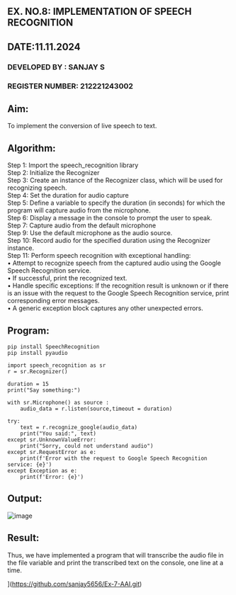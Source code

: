## EX. NO.8: IMPLEMENTATION OF SPEECH RECOGNITION
## DATE:11.11.2024
### DEVELOPED BY : SANJAY S
### REGISTER NUMBER: 212221243002

## Aim:</H3> 
 To implement the conversion of live speech to text.<BR>
 
## Algorithm:
Step 1: Import the speech_recognition library<Br>
Step 2: Initialize the Recognizer<Br>
Step 3: Create an instance of the Recognizer class, which will be used for recognizing speech.<Br>
Step 4: Set the duration for audio capture<Br>
Step 5: Define a variable to specify the duration (in seconds) for which the program will capture audio from the microphone.<Br>
Step 6: Display a message in the console to prompt the user to speak.<Br>
Step 7: Capture audio from the default microphone<Br>
Step 9: Use the default microphone as the audio source.<Br>
Step 10: Record audio for the specified duration using the Recognizer instance.<Br>
Step 11: Perform speech recognition with exceptional handling:<Br>
•	Attempt to recognize speech from the captured audio using the Google Speech Recognition service.<Br>
•	If successful, print the recognized text.<Br>
•	Handle specific exceptions: If the recognition result is unknown or if there is an issue with the request to the Google Speech Recognition service, print corresponding error messages.<Br>
•	A generic exception block captures any other unexpected errors.<Br>
## Program:

```
pip install SpeechRecognition
pip install pyaudio

import speech_recognition as sr
r = sr.Recognizer()

duration = 15
print("Say something:")

with sr.Microphone() as source :
    audio_data = r.listen(source,timeout = duration)

try:
    text = r.recognize_google(audio_data)
    print("You said:", text)
except sr.UnknownValueError:
    print("Sorry, could not understand audio")
except sr.RequestError as e:
    print(f'Error with the request to Google Speech Recognition service: {e}')
except Exception as e:
    print(f'Error: {e}')

```

## Output:
![image](https://github.com/user-attachments/assets/7acf3913-7df3-4550-b1a7-f70f42806c0f)




## Result:
Thus, we have implemented a program that will transcribe the audio file in the file variable and print the transcribed text on the console, one line at a time.

](https://github.com/sanjay5656/Ex-7-AAI.git)
